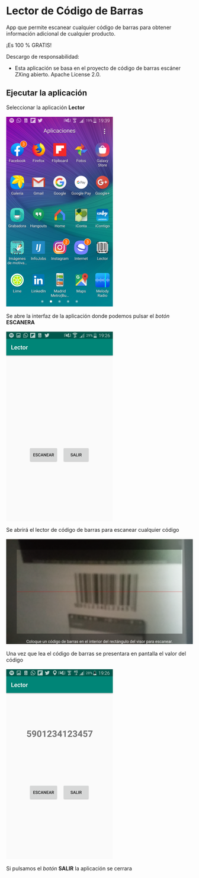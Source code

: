 # Lector de Código de Barras

App que permite escanear cualquier código de barras para obtener información adicional de cualquier producto.

¡Es 100 % GRATIS!

Descargo de responsabilidad:
* Esta aplicación se basa en el proyecto de código de barras escáner ZXing abierto. Apache License 2.0.

## Ejecutar la aplicación

Seleccionar la aplicación **Lector**<br><br>
<img src="imgDocumentacion/pantalla1.png" alt=""  width="288" align="middle">
<br><br>
Se abre la interfaz de la aplicación donde podemos pulsar el *botón* **ESCANERA**
<br><br>
<img src="imgDocumentacion/pantalla2.png" alt=""  width="288" align="middle">

Se abrirá el lector de código de barras para escanear cualquier código
<br><br>
<img src="imgDocumentacion/pantalla3.png" alt="" width="512" align="middle">
<br><br>
Una vez que lea el código de barras se presentara en pantalla el valor del código
<br><br>
<img src="imgDocumentacion/pantalla4.png" alt="" width="288" align="middle">
<br><br>
Si pulsamos el *botón* **SALIR** la aplicación se cerrara
